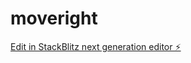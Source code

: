 # moveright

[Edit in StackBlitz next generation editor ⚡️](https://stackblitz.com/~/github.com/omarsherif0/moveright)